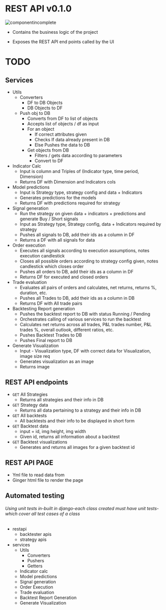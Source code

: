 # REST API v0.1.0

![componentincomplete]

- Contains the business logic of the project

- Exposes the REST API end points called by the UI

# TODO

## Services
- Utils
  - Converters
    - DF to DB Objects
    - DB Objects to DF
  - Push obj to DB
    - Converts from DF to list of objects 
    - Accepts list of objects / df as input 
    - For an object
      - If correct attributes given
      - Checks If data already present in DB
      - Else Pushes the data to DB
    - Get objects from DB 
      - Filters / gets data according to parameters 
      - Convert to DF
- Indicator Calc
  - Input is column and Triples of (Indicator type, time period, Dimension)
  - Returns DF with Dimension and Indicators cols
- Model predictions 
  - Input is Strategy type, strategy config and data + Indicators 
  - Generates predictions for the models 
  - Returns DF with predictions required for strategy
- Signal generation 
  - Run the strategy on given data + indicators + predictions and generate Buy / Short signals
  - Input as Strategy type, Strategy config,  data + Indicators required by strategy 
  - Pushes all signals to DB, add their ids as a column in DF
  - Returns a DF with all signals for data
- Order execution 
  - Executes all signals according to execution assumptions, notes execution candlestick
  - Closes all possible orders according to strategy config given, notes candlestick which closes order
  - Pushes all orders to DB, add their ids as a column in DF 
  - Returns DF for executed and closed orders 
- Trade evaluation 
  - Evaluates all pairs of orders and calculates, net returns, returns %, duration, etc. 
  - Pushes all Trades to DB, add their ids as a column in DB 
  - Returns DF with All trade pairs
- Backtesting Report generation 
  - Pushes the backtest report to DB with status Running / Pending 
  - Orchestrates calling of various services to run the backtest 
  - Calculates net returns across all trades, P&L trades number, P&L trades %, overall outlook, different ratios, etc. 
  - Pushes Backtest Trades to DB 
  - Pushes Final report to DB
- Generate Visualization 
  - Input - Visualization type, DF with correct data for Visualization, image size req 
  - Generates visualization as an image 
  - Returns image

## REST API endpoints
- `GET` All Strategies
  - Returns all strategies and their info in DB
- `GET` Strategy data
  - Returns all data pertaining to a strategy and their info in DB
- `GET` All backtests
  - All backtests and their info to be displayed in short form
- `GET` Backtest data 
  - input = id, img height, img width
  - Given id, returns all information about a backtest
- `GET` Backtest visualizations
  - Generates and returns all images for a given backtest id

## REST API PAGE
- Yml file to read data from
- Ginger html file to render the page

## Automated testing
###### Using unit tests in-built in django-each class created must have unit tests-which cover all test cases of a class
- restapi
  - backtester apis
  - strategy apis
- services
  - Utils
    - Converters
    - Pushers
    - Getters
  - Indicator calc
  - Model predictions
  - Signal generation
  - Order Execution
  - Trade evaluation
  - Backtest Report Generation
  - Generate Visualization

[done]: https://img.shields.io/badge/DONE-brightgreen
[incomplete]: https://img.shields.io/badge/INCOMPLETE-red
[varunincomplete]: https://img.shields.io/badge/VARUN-INCOMPLETE-red
[varuncomplete]: https://img.shields.io/badge/VARUN-COMPLETE-brightgreen
[dishaincomplete]: https://img.shields.io/badge/DISHA-INCOMPLETE-red
[dishacomplete]: https://img.shields.io/badge/DISHA-COMPLETE-brightgreen
[samrudhiincomplete]: https://img.shields.io/badge/SAMRUDHI-INCOMPLETE-red
[samrudhicomplete]: https://img.shields.io/badge/SAMRUDHI-COMPLETE-brightgreen
[hritikincomplete]: https://img.shields.io/badge/HRITIK-INCOMPLETE-red
[hritikcomplete]: https://img.shields.io/badge/HRITIK-COMPLETE-brightgreen
[bug]: https://img.shields.io/badge/BUG-red
[bugfixed]: https://img.shields.io/badge/BUG-FIXED-brightgreen
[featureincomplete]: https://img.shields.io/badge/FEATURE-INCOMPLETE-red
[featurecomplete]: https://img.shields.io/badge/FEATURE-COMPLETE-brightgreen
[componentincomplete]: https://img.shields.io/badge/COMPONENT-INCOMPLETE-red
[componentcomplete]: https://img.shields.io/badge/COMPONENT-COMPLETE-brightgreen
[phasecomplete]: https://img.shields.io/badge/PHASE-COMPLETE-brightgreen
[phaseincomplete]: https://img.shields.io/badge/PHASE-INCOMPLETE-red
[meetingincomplete]: https://img.shields.io/badge/MEETING-INCOMPLETE-red
[docincomplete]: https://img.shields.io/badge/DOC-INCOMPLETE-red
[doccomplete]: https://img.shields.io/badge/DOC-COMPLETE-brightgreen
